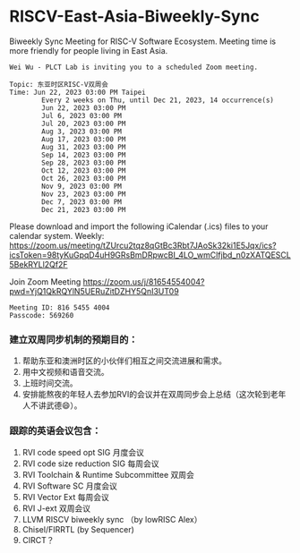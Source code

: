 # RISCV-East-Asia-Biweekly-Sync

Biweekly Sync Meeting for RISC-V Software Ecosystem. Meeting time is more friendly for people living in East Asia.

```
Wei Wu - PLCT Lab is inviting you to a scheduled Zoom meeting.

Topic: 东亚时区RISC-V双周会
Time: Jun 22, 2023 03:00 PM Taipei
        Every 2 weeks on Thu, until Dec 21, 2023, 14 occurrence(s)
        Jun 22, 2023 03:00 PM
        Jul 6, 2023 03:00 PM
        Jul 20, 2023 03:00 PM
        Aug 3, 2023 03:00 PM
        Aug 17, 2023 03:00 PM
        Aug 31, 2023 03:00 PM
        Sep 14, 2023 03:00 PM
        Sep 28, 2023 03:00 PM
        Oct 12, 2023 03:00 PM
        Oct 26, 2023 03:00 PM
        Nov 9, 2023 03:00 PM
        Nov 23, 2023 03:00 PM
        Dec 7, 2023 03:00 PM
        Dec 21, 2023 03:00 PM

```
Please download and import the following iCalendar (.ics) files to your calendar system.
Weekly: https://zoom.us/meeting/tZUrcu2tqz8qGtBc3Rbt7JAoSk32ki1E5Jqx/ics?icsToken=98tyKuGpqD4uH9GRsBmDRpwcBI_4LO_wmClfjbd_n0zXATQESCL5BekRYLl2Qf2F

Join Zoom Meeting
https://zoom.us/j/81654554004?pwd=YjQ1QkRQYlN5UERuZitDZHY5QnI3UT09

```
Meeting ID: 816 5455 4004
Passcode: 569260
```


### 建立双周同步机制的预期目的：

1. 帮助东亚和澳洲时区的小伙伴们相互之间交流进展和需求。
2. 用中文视频和语音交流。
3. 上班时间交流。
4. 安排能熬夜的年轻人去参加RVI的会议并在双周同步会上总结（这次轮到老年人不讲武德😄）。

### 跟踪的英语会议包含：

1. RVI code speed opt SIG 月度会议
2. RVI code size reduction SIG 每周会议
3. RVI Toolchain & Runtime Subcommittee 双周会
4. RVI Software SC 月度会议
5. RVI Vector Ext 每周会议
6. RVI J-ext 双周会议
7. LLVM RISCV biweekly sync （by lowRISC Alex）
8. Chisel/FIRRTL (by Sequencer)
9. CIRCT？
